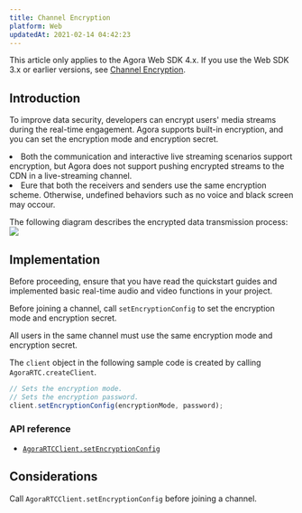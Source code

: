 ```yaml
---
title: Channel Encryption
platform: Web
updatedAt: 2021-02-14 04:42:23
---
```

<div class="alert note">This article only applies to the Agora Web SDK 4.x. If you use the Web SDK 3.x or earlier versions, see <a href="./channel_encryption_web?platform=Web">Channel Encryption</a>.</li></div>

## Introduction

To improve data security, developers can encrypt users' media streams during the real-time engagement. Agora supports built-in encryption, and you can set the encryption mode and encryption secret.

<div class="alert note"><li>Both the communication and interactive live streaming scenarios support encryption, but Agora does not support pushing encrypted streams to the CDN in a live-streaming channel.</li><li>Eure that both the receivers and senders use the same encryption scheme. Otherwise, undefined behaviors such as no voice and black screen may occour.</li></div>

The following diagram describes the encrypted data transmission process:
![](https://web-cdn.agora.io/docs-files/1590556634763)

## Implementation

Before proceeding, ensure that you have read the quickstart guides and implemented basic real-time audio and video functions in your project.

Before joining a channel, call `setEncryptionConfig` to set the encryption mode and encryption secret.

<div class="alert note">All users in the same channel must use the same encryption mode and encryption secret.</div>

The `client` object in the following sample code is created by calling `AgoraRTC.createClient`.

```js
// Sets the encryption mode.
// Sets the encryption password.
client.setEncryptionConfig(encryptionMode, password);
```

### API reference
- [`AgoraRTCClient.setEncryptionConfig`](./API%20Reference/web_ng/interfaces/iagorartcclient.html#setencryptionconfig)

## Considerations
Call `AgoraRTCClient.setEncryptionConfig` before joining a channel.

